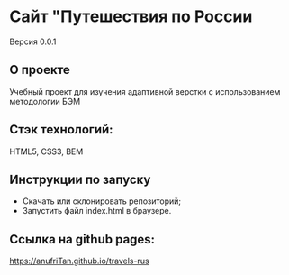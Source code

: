 # **Сайт "Путешествия по России**
Версия  0.0.1

## О проекте
Учебный проект для изучения адаптивной верстки с использованием методологии БЭМ

## Стэк технологий:
HTML5, CSS3, BEM

## Инструкции по запуску
- Скачать или склонировать репозиторий;
- Запустить файл index.html в браузере.

## Ссылка на github pages:
https://anufriTan.github.io/travels-rus